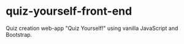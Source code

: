 # quiz-yourself-front-end
Quiz creation web-app "Quiz Yourself!" using vanilla JavaScript and Bootstrap.
